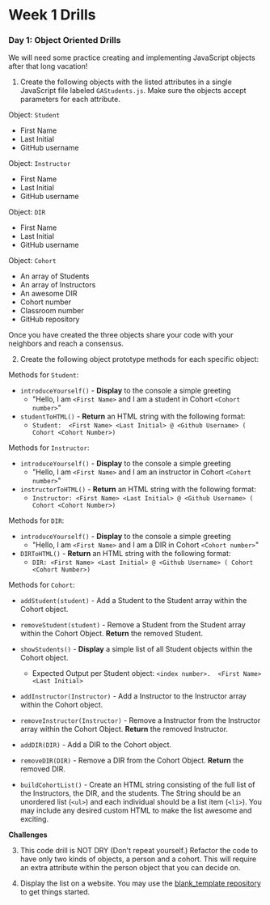 # Week 1 Drills

 
### Day 1: Object Oriented Drills
We will need some practice creating and implementing JavaScript objects after that long vacation! 

1.  Create the following objects with the listed attributes in a single JavaScript file labeled `GAStudents.js`. Make sure the objects accept parameters for each attribute. 

 Object:  `Student`
 -  First Name
 -  Last Initial
 -  GitHub username
 
 Object:  `Instructor`
 -  First Name
 -  Last Initial
 -  GitHub username
 
 Object:  `DIR`
 -  First Name
 -  Last Initial
 -  GitHub username
   
 Object: `Cohort`
 - An array of Students
 - An array of Instructors
 - An awesome DIR
 - Cohort number
 - Classroom number
 - GitHub repository

 Once you have created the three objects share your code with your neighbors and reach a consensus.

2.  Create the following object prototype methods for each specific object:

 Methods for `Student`:
 - `introduceYourself()` - **Display** to the console a simple greeting
      - "Hello, I am `<First Name>` and I am a student in Cohort `<Cohort number>`"
 - `studentToHTML()` - **Return** an HTML string with the following format: 
      - `Student:  <First Name> <Last Initial> @ <Github Username> ( Cohort <Cohort Number>)`
 
 Methods for `Instructor`:
 - `introduceYourself()` - **Display** to the console a simple greeting
      - "Hello, I am `<First Name>` and I am an instructor in Cohort `<Cohort number>`"
 - `instructorToHTML()` - **Return** an HTML string with the following format: 
      - `Instructor: <First Name> <Last Initial> @ <Github Username> ( Cohort <Cohort Number>)`
  
 Methods for `DIR`:
 - `introduceYourself()` - **Display** to the console a simple greeting
      - "Hello, I am `<First Name>` and I am a DIR in Cohort `<Cohort number>`"
 - `DIRToHTML()` - **Return** an HTML string with the following format: 
      - `DIR: <First Name> <Last Initial> @ <Github Username> ( Cohort <Cohort Number>)`
 
 Methods for `Cohort`:
 
 - `addStudent(student)` - Add a Student to the Student array within the Cohort object.  
 - `removeStudent(student)` - Remove a Student from the Student array within the Cohort Object.  **Return** the removed Student.
 - `showStudents()` - **Display** a simple list of all Student objects within the Cohort object.
 	 - Expected Output per Student object: `<index number>.  <First Name> <Last Initial>`
 
 - `addInstructor(Instructor)` - Add a Instructor to the Instructor array within the Cohort object.  
 - `removeInstructor(Instructor)` - Remove a Instructor from the Instructor array within the Cohort Object.  **Return** the removed Instructor.
 
 - `addDIR(DIR)` - Add a DIR to the Cohort object.  
 - `removeDIR(DIR)` - Remove a DIR from the Cohort Object.  **Return** the removed DIR.  
 
 - `buildCohortList()` - Create an HTML string consisting of the full list of the Instructors, the DIR, and the students.  The String should be an unordered list (`<ul>`) and each individual should be a list item (`<li>`). You may include any desired custom HTML to make the list awesome and exciting.

**Challenges**  

3.  This code drill is NOT DRY (Don't repeat yourself.) Refactor the code to have only two kinds of objects, a person and a cohort.  This will require an extra attribute within the person object that you can decide on.

4.  Display the list on a website.  You may use the <a href = "https://github.com/sf-wdi-25/blank_template">blank_template repository </a> to get things started.

<!--
### Day 2: Topic
### Day 3: Topic
### Day 4: Topic
 -->
